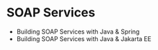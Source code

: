 # SOAP Services

* Building SOAP Services with Java & Spring
* Building SOAP Services with Java  & Jakarta EE
